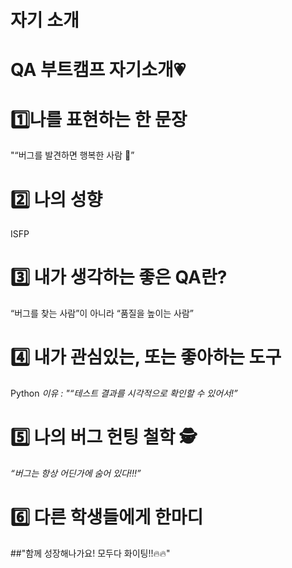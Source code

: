 # 자기 소개

#   QA 부트캠프 자기소개💗

# 1️⃣나를 표현하는 한 문장
 "“버그를 발견하면 행복한 사람 🐞”

# 2️⃣ 나의 성향
ISFP

# 3️⃣ 내가 생각하는 좋은 QA란?
“버그를 찾는 사람”이 아니라 “품질을 높이는 사람”

# 4️⃣ 내가 관심있는, 또는 좋아하는 도구 
Python
_이유 : "“테스트 결과를 시각적으로 확인할 수 있어서!”_

# 5️⃣ 나의 버그 헌팅 철학 🕵️
_“버그는 항상 어딘가에 숨어 있다!!!”_

# 6️⃣ 다른 학생들에게 한마디 
##"함께 성장해나가요! 모두다 화이팅!!🔥🔥"
